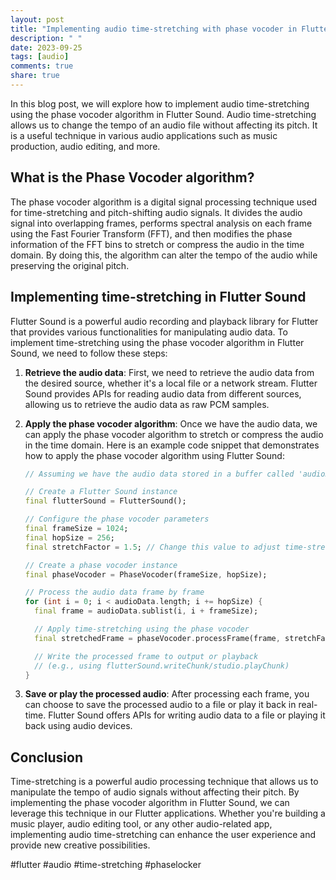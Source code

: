 ```yaml
---
layout: post
title: "Implementing audio time-stretching with phase vocoder in Flutter Sound"
description: " "
date: 2023-09-25
tags: [audio]
comments: true
share: true
---
```


In this blog post, we will explore how to implement audio time-stretching using the phase vocoder algorithm in Flutter Sound. Audio time-stretching allows us to change the tempo of an audio file without affecting its pitch. It is a useful technique in various audio applications such as music production, audio editing, and more.

## What is the Phase Vocoder algorithm?

The phase vocoder algorithm is a digital signal processing technique used for time-stretching and pitch-shifting audio signals. It divides the audio signal into overlapping frames, performs spectral analysis on each frame using the Fast Fourier Transform (FFT), and then modifies the phase information of the FFT bins to stretch or compress the audio in the time domain. By doing this, the algorithm can alter the tempo of the audio while preserving the original pitch.

## Implementing time-stretching in Flutter Sound

Flutter Sound is a powerful audio recording and playback library for Flutter that provides various functionalities for manipulating audio data. To implement time-stretching using the phase vocoder algorithm in Flutter Sound, we need to follow these steps:

1. **Retrieve the audio data**: First, we need to retrieve the audio data from the desired source, whether it's a local file or a network stream. Flutter Sound provides APIs for reading audio data from different sources, allowing us to retrieve the audio data as raw PCM samples.

2. **Apply the phase vocoder algorithm**: Once we have the audio data, we can apply the phase vocoder algorithm to stretch or compress the audio in the time domain. Here is an example code snippet that demonstrates how to apply the phase vocoder algorithm using Flutter Sound:

   ```dart
   // Assuming we have the audio data stored in a buffer called 'audioData'

   // Create a Flutter Sound instance
   final flutterSound = FlutterSound();

   // Configure the phase vocoder parameters
   final frameSize = 1024;
   final hopSize = 256;
   final stretchFactor = 1.5; // Change this value to adjust time-stretching

   // Create a phase vocoder instance
   final phaseVocoder = PhaseVocoder(frameSize, hopSize);

   // Process the audio data frame by frame
   for (int i = 0; i < audioData.length; i += hopSize) {
     final frame = audioData.sublist(i, i + frameSize);

     // Apply time-stretching using the phase vocoder
     final stretchedFrame = phaseVocoder.processFrame(frame, stretchFactor);

     // Write the processed frame to output or playback
     // (e.g., using flutterSound.writeChunk/studio.playChunk)
   }
   ```

3. **Save or play the processed audio**: After processing each frame, you can choose to save the processed audio to a file or play it back in real-time. Flutter Sound offers APIs for writing audio data to a file or playing it back using audio devices.

## Conclusion

Time-stretching is a powerful audio processing technique that allows us to manipulate the tempo of audio signals without affecting their pitch. By implementing the phase vocoder algorithm in Flutter Sound, we can leverage this technique in our Flutter applications. Whether you're building a music player, audio editing tool, or any other audio-related app, implementing audio time-stretching can enhance the user experience and provide new creative possibilities.

#flutter #audio #time-stretching #phaselocker